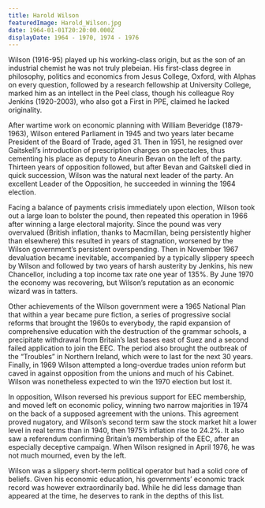 ```yaml
---
title: Harold Wilson
featuredImage: Harold_Wilson.jpg
date: 1964-01-01T20:20:00.000Z
displayDate: 1964 - 1970, 1974 - 1976
---
```


Wilson (1916-95) played up his working-class origin, but as the son of an industrial chemist he was not truly plebeian. His first-class degree in philosophy, politics and economics from Jesus College, Oxford, with Alphas on every question, followed by a research fellowship at University College, marked him as an intellect in the Peel class, though his colleague Roy Jenkins (1920-2003), who also got a First in PPE, claimed he lacked originality.

After wartime work on economic planning with William Beveridge (1879-1963), Wilson entered Parliament in 1945 and two years later became President of the Board of Trade, aged 31. Then in 1951, he resigned over Gaitskell’s introduction of prescription charges on spectacles, thus cementing his place as deputy to Aneurin Bevan on the left of the party. Thirteen years of opposition followed, but after Bevan and Gaitskell died in quick succession, Wilson was the natural next leader of the party. An excellent Leader of the Opposition, he succeeded in winning the 1964 election.

Facing a balance of payments crisis immediately upon election, Wilson took out a large loan to bolster the pound, then repeated this operation in 1966 after winning a large electoral majority. Since the pound was very overvalued (British inflation, thanks to Macmillan, being persistently higher than elsewhere) this resulted in years of stagnation, worsened by the Wilson government’s persistent overspending. Then in November 1967 devaluation became inevitable, accompanied by a typically slippery speech by Wilson and followed by two years of harsh austerity by Jenkins, his new Chancellor, including a top income tax rate one year of 135%. By June 1970 the economy was recovering, but Wilson’s reputation as an economic wizard was in tatters.

Other achievements of the Wilson government were a 1965 National Plan that within a year became pure fiction, a series of progressive social reforms that brought the 1960s to everybody, the rapid expansion of comprehensive education with the destruction of the grammar schools, a precipitate withdrawal from Britain’s last bases east of Suez and a second failed application to join the EEC. The period also brought the outbreak of the “Troubles” in Northern Ireland, which were to last for the next 30 years. Finally, in 1969 Wilson attempted a long-overdue trades union reform but caved in against opposition from the unions and much of his Cabinet. Wilson was nonetheless expected to win the 1970 election but lost it.

In opposition, Wilson reversed his previous support for EEC membership, and moved left on economic policy, winning two narrow majorities in 1974 on the back of a supposed agreement with the unions. This agreement proved nugatory, and Wilson’s second term saw the stock market hit a lower level in real terms than in 1940, then 1975’s inflation rise to 24.2%. It also saw a referendum confirming Britain’s membership of the EEC, after an especially deceptive campaign. When Wilson resigned in April 1976, he was not much mourned, even by the left.

Wilson was a slippery short-term political operator but had a solid core of beliefs. Given his economic education, his governments’ economic track record was however extraordinarily bad. While he did less damage than appeared at the time, he deserves to rank in the depths of this list.
